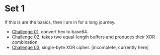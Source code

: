 # Set 1

If this is are the basics, then I am in for a long journey.

- [Challenge 01](./chall01.py), convert hex to base64.
- [Challenge 02](./chall02.py), takes two equal-length buffers and produces their XOR combination.
- [Challenge 03](./chall03.py), single-byte XOR cipher. [incomplete, currently here]

